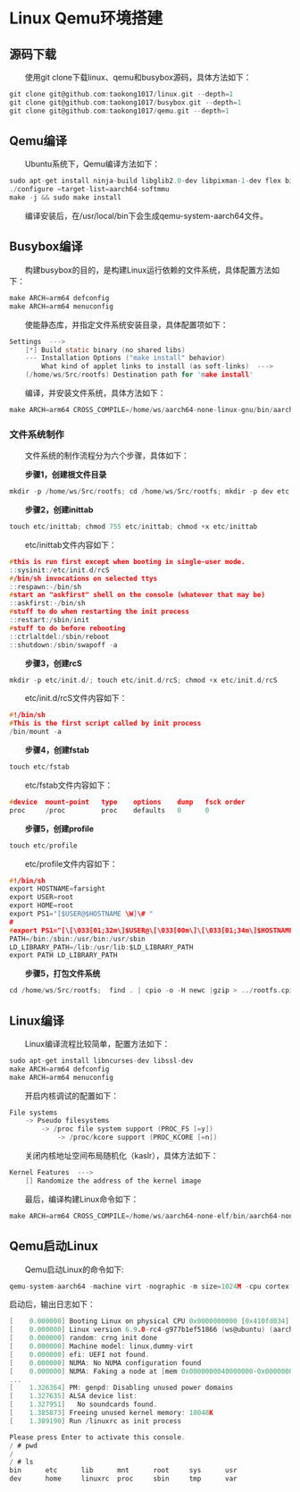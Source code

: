 # Linux Qemu环境搭建

## 源码下载

&emsp;&emsp;使用git clone下载linux、qemu和busybox源码，具体方法如下：

```C
git clone git@github.com:taokong1017/linux.git --depth=1
git clone git@github.com:taokong1017/busybox.git --depth=1
git clone git@github.com:taokong1017/qemu.git --depth=1
```

## Qemu编译

&emsp;&emsp;Ubuntu系统下，Qemu编译方法如下：

```C
sudo apt-get install ninja-build libglib2.0-dev libpixman-1-dev flex bison make
./configure –target-list=aarch64-softmmu
make -j && sudo make install
```

&emsp;&emsp;编译安装后，在/usr/local/bin下会生成qemu-system-aarch64文件。

## Busybox编译

&emsp;&emsp;构建busybox的目的，是构建Linux运行依赖的文件系统，具体配置方法如下：

```C
make ARCH=arm64 defconfig 
make ARCH=arm64 menuconfig
```

&emsp;&emsp;使能静态库，并指定文件系统安装目录，具体配置项如下：

```C
Settings  ---> 
    [*] Build static binary (no shared libs)
    --- Installation Options ("make install" behavior) 
        What kind of applet links to install (as soft-links)  ---> 
    (/home/ws/Src/rootfs) Destination path for 'make install'
```

&emsp;&emsp;编译，并安装文件系统，具体方法如下：

```c
make ARCH=arm64 CROSS_COMPILE=/home/ws/aarch64-none-linux-gnu/bin/aarch64-none-linux-gnu- -j install
```

### 文件系统制作

&emsp;&emsp;文件系统的制作流程分为六个步骤，具体如下：

&emsp;&emsp;**步骤1，创建根文件目录**

```C
mkdir -p /home/ws/Src/rootfs; cd /home/ws/Src/rootfs; mkdir -p dev etc home lib mnt proc root sys tmp var
```

&emsp;&emsp;**步骤2，创建inittab**

```C
touch etc/inittab; chmod 755 etc/inittab; chmod +x etc/inittab
```

&emsp;&emsp;etc/inittab文件内容如下：

```C
#this is run first except when booting in single-user mode.
::sysinit:/etc/init.d/rcS
#/bin/sh invocations on selected ttys
::respawn:-/bin/sh
#start an "askfirst" shell on the console (whatever that may be)
::askfirst:-/bin/sh
#stuff to do when restarting the init process
::restart:/sbin/init
#stuff to do before rebooting
::ctrlaltdel:/sbin/reboot
::shutdown:/sbin/swapoff -a
```

&emsp;&emsp;**步骤3，创建rcS**

```C
mkdir -p etc/init.d/; touch etc/init.d/rcS; chmod +x etc/init.d/rcS
```

&emsp;&emsp;etc/init.d/rcS文件内容如下：

```C
#!/bin/sh
#This is the first script called by init process
/bin/mount -a
```

&emsp;&emsp;**步骤4，创建fstab**

```C
touch etc/fstab
```

&emsp;&emsp;etc/fstab文件内容如下：

```C
#device  mount-point   type    options    dump   fsck order
proc     /proc         proc    defaults   0      0
```

&emsp;&emsp;**步骤5，创建profile**

```C
touch etc/profile
```

&emsp;&emsp;etc/profile文件内容如下：

```C
#!/bin/sh
export HOSTNAME=farsight
export USER=root
export HOME=root
export PS1="[$USER@$HOSTNAME \W]\# "
#
#export PS1="[\[\033[01;32m\]$USER@\[\033[00m\]\[\033[01;34m\]$HOSTNAME\[\033[00m\ \W]\$ "
PATH=/bin:/sbin:/usr/bin:/usr/sbin
LD_LIBRARY_PATH=/lib:/usr/lib:$LD_LIBRARY_PATH
export PATH LD_LIBRARY_PATH
```

&emsp;&emsp;**步骤5，打包文件系统**

```C
cd /home/ws/Src/rootfs;  find . | cpio -o -H newc |gzip > ../rootfs.cpio.gz
```

## Linux编译

&emsp;&emsp;Linux编译流程比较简单，配置方法如下：

```C
sudo apt-get install libncurses-dev libssl-dev
make ARCH=arm64 defconfig 
make ARCH=arm64 menuconfig
```

&emsp;&emsp;开启内核调试的配置如下：

```C
File systems 
    -> Pseudo filesystems 
        -> /proc file system support (PROC_FS [=y])
            -> /proc/kcore support (PROC_KCORE [=n])
```

&emsp;&emsp;关闭内核地址空间布局随机化（kaslr），具体方法如下：

```C
Kernel Features  --->
    [] Randomize the address of the kernel image
```

&emsp;&emsp;最后，编译构建Linux命令如下：

```C
make ARCH=arm64 CROSS_COMPILE=/home/ws/aarch64-none-elf/bin/aarch64-none-elf- Image -j
```

## Qemu启动Linux

&emsp;&emsp;Qemu启动Linux的命令如下:

```C
qemu-system-aarch64 -machine virt -nographic -m size=1024M -cpu cortex-a53 -smp 4 -kernel  /home/ws/Src/linux/arch/arm64/boot/Image -initrd /home/ws/Src/rootfs.cpio.gz -append "root=/dev/ram console=ttyAMA0 rdinit=/linuxrc"
```

启动后，输出日志如下：

```C
[    0.000000] Booting Linux on physical CPU 0x0000000000 [0x410fd034]
[    0.000000] Linux version 6.9.0-rc4-g977b1ef51866 (ws@ubuntu) (aarch64-none-elf-gcc (Arm GNU Toolchain 12.3.Rel1 (Build arm-12.35)) 12.3.1 20230626, GNU ld (Arm GNU Toolchain 12.3.Rel1 (Build arm-12.35)) 2.40.0.20230627) #8 SMP PREEMPT Mon Apr 22 23:15:40 CST 2024
[    0.000000] random: crng init done
[    0.000000] Machine model: linux,dummy-virt
[    0.000000] efi: UEFI not found.
[    0.000000] NUMA: No NUMA configuration found
[    0.000000] NUMA: Faking a node at [mem 0x0000000040000000-0x000000007fffffff]
...
[    1.326364] PM: genpd: Disabling unused power domains
[    1.327635] ALSA device list:
[    1.327951]   No soundcards found.
[    1.385873] Freeing unused kernel memory: 10048K
[    1.389190] Run /linuxrc as init process

Please press Enter to activate this console. 
/ # pwd
/
/ # ls
bin      etc      lib      mnt      root     sys      usr
dev      home     linuxrc  proc     sbin     tmp      var
```
